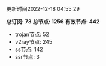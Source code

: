 更新时间2022-12-18 04:55:29

**总订阅: 73**
**总节点: 1256**
**有效节点: 442**
- trojan节点: 52
- v2ray节点: 245
- ss节点: 142
- ssr节点: 3
